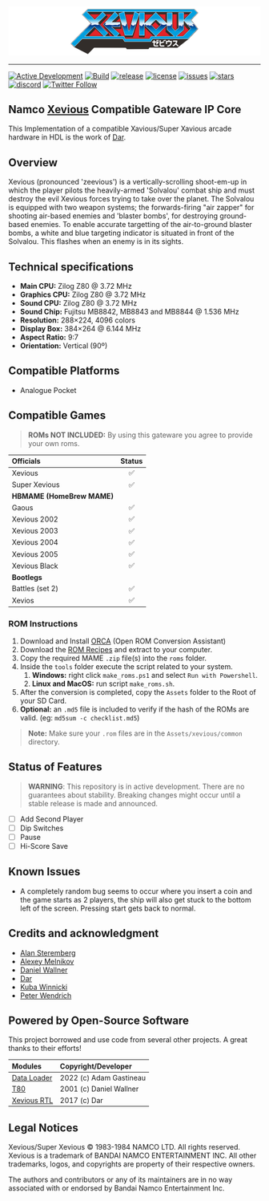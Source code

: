 [![Xevious Logo](xevious-logo.png)](#)

---

[![Active Development](https://img.shields.io/badge/Maintenance%20Level-Actively%20Developed-brightgreen.svg)](#status-of-features)
[![Build](https://github.com/opengateware/arcade-xevious/actions/workflows/build-pocket.yml/badge.svg)](https://github.com/opengateware/arcade-xevious/actions/workflows/build-pocket.yml)
[![release](https://img.shields.io/github/release/opengateware/arcade-xevious.svg)](https://github.com/opengateware/arcade-xevious/releases)
[![license](https://img.shields.io/github/license/opengateware/arcade-xevious.svg?label=License&color=yellow)](#legal-notices)
[![issues](https://img.shields.io/github/issues/opengateware/arcade-xevious.svg?label=Issues&color=red)](https://github.com/opengateware/arcade-xevious/issues)
[![stars](https://img.shields.io/github/stars/opengateware/arcade-xevious.svg?label=Project%20Stars)](https://github.com/opengateware/arcade-xevious/stargazers)
[![discord](https://img.shields.io/discord/676418475635507210.svg?logo=discord&logoColor=white&label=Discord&color=5865F2)](https://chat.raetro.org)
[![Twitter Follow](https://img.shields.io/twitter/follow/marcusjordan?style=social)](https://twitter.com/marcusjordan)

## Namco [Xevious] Compatible Gateware IP Core

This Implementation of a compatible Xavious/Super Xavious arcade hardware in HDL is the work of [Dar](https://sourceforge.net/projects/darfpga/).

## Overview

Xevious (pronounced 'zeevious') is a vertically-scrolling shoot-em-up in which the player pilots the heavily-armed 'Solvalou' combat ship and must destroy the evil Xevious forces trying to take over the planet. The Solvalou is equipped with two weapon systems; the forwards-firing "air zapper" for shooting air-based enemies and 'blaster bombs', for destroying ground-based enemies. To enable accurate targetting of the air-to-ground blaster bombs, a white and blue targeting indicator is situated in front of the Solvalou. This flashes when an enemy is in its sights.

## Technical specifications

- **Main CPU:**     Zilog Z80 @ 3.72 MHz
- **Graphics CPU:** Zilog Z80 @ 3.72 MHz
- **Sound CPU:**    Zilog Z80 @ 3.72 MHz
- **Sound Chip:**   Fujitsu MB8842, MB8843 and MB8844 @ 1.536 MHz
- **Resolution:**   288×224, 4096 colors
- **Display Box:**  384×264 @ 6.144 MHz
- **Aspect Ratio:** 9:7
- **Orientation:**  Vertical (90º)

## Compatible Platforms

- Analogue Pocket

## Compatible Games

> **ROMs NOT INCLUDED:** By using this gateware you agree to provide your own roms.

| Officials                  | Status |
| :------------------------- | :----: |
| Xevious                    |   ✅   |
| Super Xevious              |   ✅   |
| **HBMAME (HomeBrew MAME)** |        |
| Gaous                      |   ✅   |
| Xevious 2002               |   ✅   |
| Xevious 2003               |   ✅   |
| Xevious 2004               |   ✅   |
| Xevious 2005               |   ✅   |
| Xevious Black              |   ✅   |
| **Bootlegs**               |        |
| Battles (set 2)            |   ✅   |
| Xevios                     |   ✅   |

### ROM Instructions

1. Download and Install [ORCA](https://github.com/opengateware/tools-orca/releases/latest) (Open ROM Conversion Assistant)
2. Download the [ROM Recipes](https://github.com/opengateware/arcade-xevious/releases/latest) and extract to your computer.
3. Copy the required MAME `.zip` file(s) into the `roms` folder.
4. Inside the `tools` folder execute the script related to your system.
   1. **Windows:** right click `make_roms.ps1` and select `Run with Powershell`.
   2. **Linux and MacOS:** run script `make_roms.sh`.
5. After the conversion is completed, copy the `Assets` folder to the Root of your SD Card.
6. **Optional:** an `.md5` file is included to verify if the hash of the ROMs are valid. (eg: `md5sum -c checklist.md5`)

> **Note:** Make sure your `.rom` files are in the `Assets/xevious/common` directory.

## Status of Features

> **WARNING**: This repository is in active development. There are no guarantees about stability. Breaking changes might occur until a stable release is made and announced.

- [ ] Add Second Player
- [ ] Dip Switches
- [ ] Pause
- [ ] Hi-Score Save

## Known Issues

- A completely random bug seems to occur where you insert a coin and the game starts as 2 players, the ship will also get stuck to the bottom left of the screen. Pressing start gets back to normal.

## Credits and acknowledgment

- [Alan Steremberg](https://github.com/alanswx)
- [Alexey Melnikov](https://github.com/sorgelig)
- [Daniel Wallner](https://opencores.org/projects/t80)
- [Dar](https://github.com/darfpga)
- [Kuba Winnicki](https://github.com/blackwine)
- [Peter Wendrich](https://github.com/pwsoft)

## Powered by Open-Source Software

This project borrowed and use code from several other projects. A great thanks to their efforts!

| Modules                        | Copyright/Developer     |
| :----------------------------- | :---------------------- |
| [Data Loader]                  | 2022 (c) Adam Gastineau |
| [T80]                          | 2001 (c) Daniel Wallner |
| [Xevious RTL]                  | 2017 (c) Dar            |

## Legal Notices

Xevious/Super Xevious © 1983-1984 NAMCO LTD. All rights reserved. Xevious is a trademark of BANDAI NAMCO ENTERTAINMENT INC.
All other trademarks, logos, and copyrights are property of their respective owners.

The authors and contributors or any of its maintainers are in no way associated with or endorsed by Bandai Namco Entertainment Inc.

[Data Loader]: https://github.com/agg23/analogue-pocket-utils
[T80]: https://opencores.org/projects/t80
[Xevious RTL]: https://github.com/MiSTer-devel/Arcade-Xevious_MiSTer/tree/master/rtl

[Xevious]: https://en.wikipedia.org/wiki/Xevious
